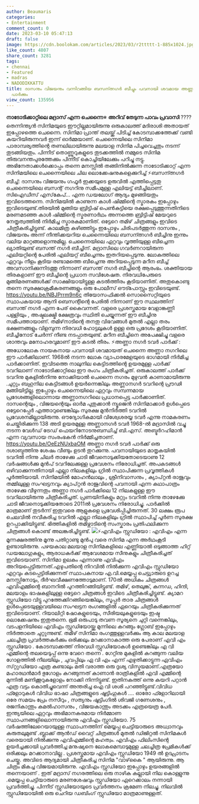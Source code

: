 ```yaml
---
author: Beaumaris
categories:
- Entertainment
comment_count: 0
date: 2023-03-10 05:47:13
draft: false
image: https://cdn.boolokam.com/articles/2023/03/r2ttttt-1-885x1024.jpg
like_count: 4807
share_count: 3281
tags:
- chennai
- Featured
- madras
- NADODIKKATTU
title: ദാസനും വിജയനും വന്നിറങ്ങിയ ബസന്ത്നഗർ ബീച്ചും പവനായി ശവമായ അണ്ണാ നഗര്‍ ടവര്‍
  പാര്‍ക്കും
view_count: 135956
---
```


**നാടോടിക്കാറ്റിലെ മദ്രാസ് എന്ന ചെന്നൈ⭐** **അറിവ് തേടുന്ന പാവം പ്രവാസി** ????തെന്നിന്ത്യന്‍ സിനിമയുടെ ഈറ്റില്ലമായിരുന്നു ഒരുകാലത്ത് മദിരാശി അതായത് ഇപ്പോഴത്തെ ചെന്നൈ. സിനിമാ പ്രാന്ത് തലയ്ക്ക് പിടിച്ച് കോടമ്പാക്കത്തേക്ക് വണ്ടി കയറിയിരുന്നവര്‍ ഇന്ന് ഓര്‍മ്മയാണ്. ചെന്നൈയിലെ സിനിമാ പാരാമ്പര്യത്തിന്റെ തണലിലായിരുന്നു മലയാള സിനിമ പിച്ചവെച്ചതും നടന്ന് തുടങ്ങിയതും. പിന്നീട് തൊണ്ണൂറുകളുടെ തുടക്കത്തില്‍ നമ്മുടെ സിനിമ തിരുവനന്തപുരത്തേക്കും പിന്നീട് കൊച്ചിയിലേക്കും പറിച്ചു നട്ടു. അഭിനേതാക്കള്‍ക്കൊപ്പം തന്നെ മനസ്സില്‍ തങ്ങിനില്‍ക്കുന്ന നാടോടിക്കാറ്റ് എന്ന സിനിമയിലെ ചെന്നൈയിലെ ചില ലൊക്കേഷനുകളെക്കുറിച്ച് ⚡ബസന്ത്നഗർ ബീച്ച്: ദാസനും വിജയനും ഗഫൂര്‍ ഇക്കയുടെ ഉരുവില്‍ എത്തിപ്പെട്ടതു ചെന്നൈയിലെ ബസന്റ് നഗറിനു സമീപമുള്ള എലിയട്ട് ബീച്ചിലാണ്. സിഐഡീസ് എസ്‌കേപ്… എന്ന ഡയലോഗ് ആദ്യം മുഴങ്ങിയതും ഇവിടെത്തന്നെ. സിനിമയില്‍ കാണുന്ന കാള്‍ ഷിമ്മിന്റെ സ്മാരകം ഇപ്പോഴും ഇവിടെയുണ്ട്.തിരയില്‍ മുങ്ങിയ ബ്രിട്ടിഷ്‌ പെണ്‍കുട്ടിയെ രക്ഷപ്പെടുത്തുന്നതിനിടെ മരണമടഞ്ഞ കാള്‍ ഷിമ്മിന്റെ സ്മരണാര്‍ഥം അന്നത്തെ ബ്രിട്ടിഷ് മേയറുടെ നേതൃത്വത്തില്‍ നിര്‍മിച്ച സ്മാരകമാണിത്. ഒട്ടേറെ തമിഴ് ചിത്രങ്ങളും ഇവിടെ ചിത്രീകരിച്ചിട്ടുണ്ട്. കാലമിത്ര കഴിഞ്ഞിട്ടും ഇപ്പോഴും ചിരിപടർത്തുന്ന ദാസനും , വിജയനും അന്ന് നീന്തിക്കയറിയ ചെന്നൈയിലെ ബസന്ത്നഗർ ബീച്ചിനു ഇന്നും വലിയ മാറ്റങ്ങളൊന്നുമില്ല. ചെന്നൈയിലെ ഏറ്റവും വൃത്തിയുള്ള ബീച്ചെന്ന ഖ്യാതിയുണ്ട് ബസന്ത് നഗർ ബീച്ചിന്‌. മദ്രാസിലെ ഗവർണറായിരുന്ന എലിയറ്റിന്റെ പേരിൽ എലിയറ്റ് ബീച്ചെന്നും ഇതറിയപ്പെടുന്നു. ലോകത്തിലെ ഏറ്റവും നീളം കൂടിയ രണ്ടാമത്തെ ബീച്ചെന്നു അറിയപ്പെടുന്ന മറീന ബീച്ച് അവസാനിക്കുന്നിടത്തു നിന്നാണ് ബസന്ത് നഗർ ബീച്ചിന്റെ ആരംഭം. ശക്തിയായ തിരകളാണ് ഈ ബീച്ചിന്റെ പ്രധാന സവിശേഷത. നിരവധിപേരുടെ മുങ്ങിമരണങ്ങൾക്ക് സാക്ഷിയായിട്ടുള്ള കടൽത്തീരം കൂടിയാണിത്. അതുകൊണ്ടു തന്നെ സുരക്ഷാക്രമീകരണങ്ങളും ഒരു പോലീസ് ഔട്പോസ്റ്റും ഇവിടെയുണ്ട്. https://youtu.be/NBJPrrm9n6c തിയോസഫിക്കൽ സൊസൈറ്റിയുടെ സ്ഥാപകയായ ആനി ബെസന്റിന്റെ പേരിൽ നിന്നാണ് ഈ സ്ഥലത്തിന് ബസന്ത് നഗർ എന്ന പേര് കൈവന്നത്. വളരെ പ്രശസ്തമായ വേളാങ്കണ്ണി പള്ളിയും , അഷ്ടലക്ഷ്മി ക്ഷേത്രവും സ്ഥിതി ചെയ്യുന്നത് ഈ ബീച്ചിനു സമീപത്തായാണ്. തമിഴ്‌നാടിന്റെ തനതു വിഭവങ്ങൾ മുതൽ എല്ലാ തരം ഭക്ഷണങ്ങളും വിളമ്പുന്ന നിരവധി ഹോട്ടലുകൾ ഉള്ള ഒരു പ്രദേശം കൂടിയാണിത്. ബീച്ചിനോട് ചേർന്ന് നീണ്ട നടപ്പാതയുണ്ട്. മറീന ബീച്ചിനെ അപേക്ഷിച്ചു വളരെ ശാന്തവും മനോഹരവുമാണ് ഈ കടൽ തീരം. ⚡അണ്ണാ നഗര്‍ ടവര്‍ പാര്‍ക്ക് : അധോലോക നായകനായ പവനായി ശവമായത് ചെന്നൈ അണ്ണാ നഗറിലെ ഈ പാര്‍ക്കിലാണ്. 1968ല്‍ നടന്ന ലോക വ്യാപാരമേളയുടെ ഭാഗമായി നിര്‍മിച്ച പാര്‍ക്കാണിത്. ഇവിടത്തെ നാലുനില കെട്ടിടത്തിന്റെ ഉയരമുള്ള പാര്‍ക്ക് ടവറിലാണ് നാടോടിക്കാറ്റിലെ ഈ രംഗം ചിത്രീകരിച്ചത്. ഒരുകാലത്ത് പാര്‍ക്ക് ടവറിനു മുകളില്‍നിന്നു നോക്കിയാല്‍ ചെന്നൈ നഗരം മുഴുവന്‍ കാണാമായിരുന്നു .ചുറ്റും ബഹുനില കെട്ടിടങ്ങള്‍ ഉയര്‍ന്നെങ്കിലും അണ്ണാനഗര്‍ ടവറിന്റെ പ്രൗഢി മങ്ങിയിട്ടില്ല. ഇപ്പോഴും ചെന്നൈയിലെ ഏറ്റവും സമ്പന്നമായ പ്രദേശങ്ങളിലൊന്നായ അണ്ണാനഗറിലെ പ്രധാനപ്പെട്ട പാര്‍ക്കാണിത്. ദാസന്റെയും , വിജയന്റെയും ഓര്‍മ പുതുക്കാന്‍ ന്യൂജെന്‍ സിനിമാക്കാര്‍ ഉള്‍പ്പെടെ ഒട്ടേറെപ്പേര്‍ എത്താറുണ്ടെങ്കിലും സുരക്ഷ മുന്‍നിര്‍ത്തി ടവറില്‍ പ്രവേശനമില്ലായിരുന്നു. ഔദ്യോഗികമായി വിശ്വേശരയ്യ ടവർ എന്നു നാമകരണം ചെയ്തിരിക്കുന്ന 138 അടി ഉയരമുള്ള അണ്ണാനഗർ ടവർ 1968-ൽ മദ്രാസിൽ വച്ചു നടന്ന വേൾഡ് ട്രേഡ് ഫെയറിനോടനുബന്ധിച്ച് ബി.എസ്. അബ്ദുർറഹിമാൻ എന്ന വ്യവസായ സംരംഭകൻ നിർമ്മിച്ചതാണ്. https://youtu.be/OeEzNUxbaOM അണ്ണാ നഗർ ടവർ പാർക്ക് ഒരു ദശാബ്ദത്തിനു ശേഷം വീണ്ടും ഉടൻ തുറക്കുന്നു. പവനായിയുടെ മാതൃകയിൽ ടവറിൽ നിന്നു ചിലർ താഴേക്കു ചാടി ജീവനൊടുക്കിയതോടെയാണു 12 വർഷങ്ങൾക്കു മുൻപ് ടവറിലേക്കുള്ള പ്രവേശനം നിരോധിച്ചത്. അപകടങ്ങൾ ഒഴിവാക്കുന്നതിനായി എല്ലാ നിലകളിലും ഗ്രിൽ സ്ഥാപിക്കുന്ന പ്രവൃത്തികൾ പൂർത്തിയായി. സിനിമയിൽ മോഹൻലാലും , ശ്രീനിവാസനും , ക്യാപ്റ്റൻ രാജുവും തമ്മിലുള്ള സംഘട്ടനവും ക്യാപ്റ്റൻ രാജുവിന്റെ പവനായി എന്ന കഥാപാത്രം താഴേക്കു വീഴുന്നതും അണ്ണാ നഗർ പാർക്കിലെ 12 നിലകളുള്ള ഈ ടവറിലായിരുന്നു ചിത്രീകരിച്ചത്. പ്രണയിനികളും മറ്റും ടവറിൽ നിന്നു താഴേക്കേു ചാടി ജീവനൊടുക്കിയതോടെ 2011ൽ പ്രവേശനം നിരോധിച്ചു. പാർക്കിൽ മാത്രമാണ് തുടർന്ന് ഇതുവരെ ആളുകളെ പ്രവേശിപ്പിച്ചിരുന്നത്. 30 ലക്ഷം രൂപ ചെലവിൽ നവീകരിച്ച ടവറിൽ എല്ലാ നിലകളിലും ഗ്രിൽ സ്ഥാപിച്ച് പൂർണ സുരക്ഷ ഉറപ്പാക്കിയിട്ടുണ്ട്. ഭിത്തികളിൽ തമിഴ്നാടിന്റെ സംസ്കാരം പ്രതിഫലിക്കുന്ന ചിത്രങ്ങൾ കൊണ്ട് അലങ്കരിച്ചിട്ടുണ്ട്. ![](https://cdn.boolokam.com/articles/2023/03/r2ttttt-1-885x1024.jpg)⚡എവിഎം സ്റ്റുഡിയോ : എവിഎം എന്ന മൂന്നക്ഷരത്തിനു മൂന്നു പതിറ്റാണ്ടു മുന്‍പു വരെ സിനിമ എന്ന അര്‍ഥംകൂടി ഉണ്ടായിരുന്നു. പഴയകാല മലയാള സിനിമകളിലെ എണ്ണിയാല്‍ ഒടുങ്ങാത്ത ഹിറ്റ് ഡയലോഗുകളും, ആരാധകര്‍ക്ക് ആവേശമായ സീനുകളും ചിത്രീകരിച്ചത് ഇവിടെയാണ്. സിനിമാ ഉലകം എന്നാണു എവിഎം അറിയപ്പെട്ടിരുന്നത്.എഴുപതിന്റെ നിറവില്‍ നില്‍ക്കുന്ന എവിഎം സ്റ്റുഡിയോ എറ്റവും കടപ്പെട്ടിരിക്കുന്നത് സ്ഥാപകനായ എ.വി.മെയ്യപ്പ ചെട്ട്യാരുടെ ഉറച്ച മനസ്സിനോടും, ദീര്‍ഘവീക്ഷണത്തോടുമാണ്. 170ല്‍ അധികം ചിത്രങ്ങള്‍ എവിഎമ്മിന്റെ ബാനറില്‍ പുറത്തിറങ്ങിയിട്ടുണ്ട്. തമിഴ്, തെലുങ്ക്, കന്നഡ, ഹിന്ദി, മലയാളം ഭാഷകളിലുള്ള ഒട്ടേറെ ചിത്രങ്ങള്‍ ഇവിടെ ചിത്രീകരിച്ചിട്ടുണ്ട്. ക്യാമറ സ്റ്റുഡിയോ വിട്ടു പുറത്തേക്കിറങ്ങിയെങ്കിലും, സൂപ്പര്‍ താര ചിത്രങ്ങള്‍ ഉള്‍പ്പെടെയുള്ളവയിലെ സംഘട്ടന രംഗങ്ങളില്‍ ഏറെയും ചിത്രീകരിക്കുന്നത് ഇവിടെയാണ്. റിയാലിറ്റി ഷോകളുടെയും, സീരിയലുകളുടെയും ഇഷ്ട ലൊക്കേഷനും ഇതുതന്നെ. ഭൂമി ഒരുപാടു തവണ സൂര്യനെ ചുറ്റി വന്നെങ്കിലും, വടപളനിയിലെ എവിഎം സ്റ്റുഡിയോയ്ക്കു മുന്നിലെ കറങ്ങും ഗ്ലോബ് ഇപ്പോഴും നിര്‍ത്താതെ ചുറ്റുന്നുണ്ട്. തമിഴ് സിനിമാ രംഗത്തുള്ളവർക്കും ആ കാല മലയാള ചലച്ചിത്ര പ്രവർത്തകർക്കും ഒരിക്കലും മറക്കാനാകാത്ത ഒരു പേരാണ് എവി എം സ്റ്റുഡിയോ . കോടമ്പാക്കത്ത് നിരവധി സ്റ്റുഡിയോകൾ ഉണ്ടെങ്കിലും എ വി എമ്മിന്റെ തലയെടുപ്പ് ഒന്നു വേറെ തന്നെ . ഗേറ്റിനു മുകളിൽ കറങ്ങുന്ന വലിയ ഗോളത്തിൽ നീലയിലും , ചുവപ്പിലും ഏ വി എം എന്ന് എഴുതിക്കാട്ടുന്ന ഏവിഎം സ്‌റ്റുഡിയോ എത്ര കണ്ടാലും മതി വരാത്ത ഒരു ദൃശ്യ വിസ്മയമാണ്.എത്രയോ മഹാരഥൻമാർ ഭുഗോളം കറങ്ങുന്നത് കാണാൻ രാത്രികളിൽ എവി എമ്മിന്റെ മുന്നിൽ മണിക്കൂറുകളോളം നോക്കി നിന്നിട്ടുണ്ട്. ഇതിനകത്ത് ഒന്നു കയറി പറ്റാൻ എത്ര വട്ടം കൊതിച്ചുവെന്ന് അന്തരിച്ച ഐ വി ശശി പറഞ്ഞിട്ടുണ്ട്.വിവിധ ഫ്ളോറുകൾ വിവിധ ഭാഷാ ചിത്രങ്ങളുടെ ഷൂട്ടിംഗുകൾ .... ഓരോ ഫ്ളോറിലായി ഒരേ സമയം പ്രേം നസീറും , സത്യനും ഷൂട്ടിംഗിൽ ശിവജി ഗണേശനും , രജനികാന്തും കമൽഹാസനും , വിജയകാന്തും അടക്കം എത്രയെത്ര പേർ. ഇന്ത്യയിലെ ഏറ്റവും അഭിമാനകരമായ നിർമ്മാണ സ്ഥാപനങ്ങളിലൊന്നായിരുന്നു എവിഎം സ്റ്റുഡിയോ. 75 വർഷത്തിലേറെയായുള്ള സ്ഥാപനത്തിന് മെയ്യപ്പ ചെട്ടിയാരുടെ അധ്വാനവും കരുതലുമുണ്ട് .ബ്ലാക്ക് ആൻഡ് വൈറ്റ് ചിത്രങ്ങൾ മുതൽ ഡിജിറ്റൽ സിനിമകൾ വരെയായി നിൽക്കുന്നു എവിഎമ്മിന്റെ മഹത്വം. എവി‌എം ഫിലിംസിന്റെ ഉയർച്ചക്കായി പ്രവർത്തിച്ച മനുഷ്യനെ ലോകമെമ്പാടുമുള്ള ചലച്ചിത്ര പ്രേമികൾക്ക് ഒരിക്കലും മറക്കാനാവില്ല . പ്രശസ്തമായ എവി‌എം സ്റ്റുഡിയോ 1949 ൽ ഉദ്ഘാടനം ചെയ്തു. അവിടെ ആദ്യമായി ചിത്രീകരിച്ച സിനിമ "വാഴ്‌കൈ " ആയിരുന്നു. ആ ചിത്രം മികച്ച വിജയമായിരുന്നു. എവി‌എം സ്റ്റുഡിയോ ഇപ്പോഴും ഉയരങ്ങളിൽ തന്നെയാണ് . ഇത് മദ്രാസ് നഗരത്തിലെ ഒരു നാഴിക കല്ലായി നില കൊള്ളുന്നു .മെയ്യപ്പ ചെട്ടിയാരുടെ മരണശേഷവും സ്റ്റുഡിയോ ഏറെക്കാലം നന്നായി പ്രവർത്തിച്ചു. പിന്നീട് സ്റ്റുഡിയോയുടെ പ്രവർത്തനം ക്രമേണ നിലച്ചു. നിലവിൽ സ്റ്റുഡിയോയിൽ ഒരു ചെറിയ ഡബിംഗ്‌ സ്റ്റുഡിയോ മാത്രമാണുള്ളത്.